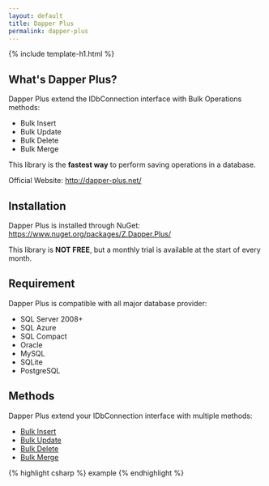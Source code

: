 ```yaml
---
layout: default
title: Dapper Plus
permalink: dapper-plus
---
```


{% include template-h1.html %}

## What's Dapper Plus?
Dapper Plus extend the IDbConnection interface with Bulk Operations methods:

- Bulk Insert
- Bulk Update
- Bulk Delete
- Bulk Merge

This library is the **fastest  way** to perform saving operations in a database.

Official Website: <a href="http://dapper-plus.net/" target="_blank">http://dapper-plus.net/</a>

## Installation
Dapper Plus is installed through NuGet: <a href="https://www.nuget.org/packages/Z.Dapper.Plus/" target="_blank">https://www.nuget.org/packages/Z.Dapper.Plus/</a>

This library is **NOT FREE**, but a monthly trial is available at the start of every month.

## Requirement
Dapper Plus is compatible with all major database provider:

- SQL Server 2008+
- SQL Azure
- SQL Compact
- Oracle
- MySQL
- SQLite
- PostgreSQL

## Methods
Dapper Plus extend your IDbConnection interface with multiple methods:

- [Bulk Insert](/bulk-insert)
- [Bulk Update](/bulk-update)
- [Bulk Delete](/bulk-delete)
- [Bulk Merge](/bulk-merge)

{% highlight csharp %}
example
{% endhighlight %}

